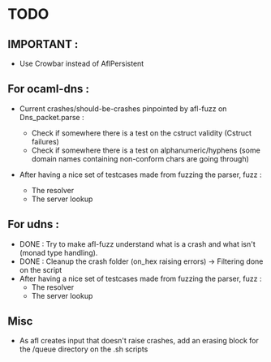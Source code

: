 # TODO


## IMPORTANT :
- Use Crowbar instead of AflPersistent


## For ocaml-dns :
- Current crashes/should-be-crashes pinpointed by afl-fuzz on Dns_packet.parse :
	- Check if somewhere there is a test on the cstruct validity (Cstruct failures)
	- Check if somewhere there is a test on alphanumeric/hyphens (some domain names 
	containing non-conform chars are going through)

- After having a nice set of testcases made from fuzzing the parser, fuzz :
	- The resolver
	- The server lookup

## For udns :
- DONE : Try to make afl-fuzz understand what is a crash and what isn't (monad type handling).
- DONE : Cleanup the crash folder (on_hex raising errors)
	-> Filtering done on the script 
- After having a nice set of testcases made from fuzzing the parser, fuzz :
	- The resolver
	- The server lookup


## Misc

- As afl creates input that doesn't raise crashes, add an erasing block for the /queue directory
  on the .sh scripts

